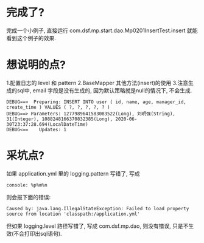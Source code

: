 # 完成了?
完成一个小例子, 直接运行 com.dsf.mp.start.dao.Mp0201InsertTest.insert 就能看到这个例子的效果.

# 想说明的点?
1.配置日志的 level 和 pattern
2.BaseMapper 其他方法(insert)的使用
3.注意生成的sql中, email 字段是没有生成的, 因为默认策略就是null的情况下, 不会生成.
```
DEBUG==>  Preparing: INSERT INTO user ( id, name, age, manager_id, create_time ) VALUES ( ?, ?, ?, ?, ? ) 
DEBUG==> Parameters: 1277989641583083522(Long), 刘明强(String), 31(Integer), 1088248166370832385(Long), 2020-06-30T23:37:28.694(LocalDateTime)
DEBUG<==    Updates: 1
```

# 采坑点?
如果 application.yml 里的 logging.pattern 写错了, 写成
```$xslt
console: %p%m%n
``` 
则会报下面的错误:
```
Caused by: java.lang.IllegalStateException: Failed to load property source from location 'classpath:/application.yml'
```

但如果 logging.level 路径写错了, 写成 com.dsf.mp.dao, 则没有错误, 只是不生效(不会打印出sql语句).